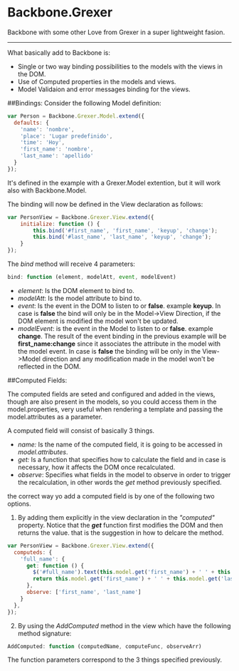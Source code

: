 Backbone.Grexer
===============
Backbone with some other Love from Grexer in a super lightweight fasion.
___________________

What basically add to Backbone is:
- Single or two way binding possibilities to the models with the views in the DOM.
- Use of Computed properties in the models and views.
- Model Validaion and error messages binding for the views.

##Bindings:
Consider the following Model definition:
```javascript
var Person = Backbone.Grexer.Model.extend({
  defaults: {
    'name': 'nombre',
    'place': 'Lugar predefinido',
    'time': 'Hoy',
    'first_name': 'nombre',
    'last_name': 'apellido'
  }
});
```
It's defined in the example with a Grexer.Model extention, but it will work also with Backbone.Model.

The binding will now be defined in the View declaration as follows:

```javascript
var PersonView = Backbone.Grexer.View.extend({
    initialize: function () {
        this.bind('#first_name', 'first_name', 'keyup', 'change');
        this.bind('#last_name', 'last_name', 'keyup', 'change');
    }
});
```
The _bind_ method will receive 4 parameters:
```javascript
bind: function (element, modelAtt, event, modelEvent)
```
- _element_: Is the DOM element to bind to.
- _modelAtt_: Is the model attribute to bind to.
- _event_: Is the event in the DOM to listen to or __false__. example __keyup__. In case is __false__ the bind will only be in the Model->View Direction, if the DOM element is modified the model won't be updated.
- _modelEvent_: is the event in the Model to listen to or __false__. example __change__. The result of the event binding in the previous example will be __first_name:change__ since it associates the attribute in the model with the model event. In case is __false__ the binding will be only in the View->Model direction and any modification made in the model won't be reflected in the DOM.


##Computed Fields:

The computed fields are seted and configured and added in the views, though are also present in the models, so you could access them in the model.properties, very useful when rendering a template and passing the model.attributes as a parameter.

A computed field will consist of basically 3 things.
- _name:_ Is the name of the computed field, it is going to be accessed in _model.attributes_.
- _get:_ Is a function that specifies how to calculate the field and in case is necessary, how it affects the DOM once recalculated.
- _observe_: Specifies what fields in the model to observe in order to trigger the recalculation, in other words the _get_ method previously specified. 

the correct way yo add a computed field is by one of the following two options.

1. By adding them explicitly in the view declaration in the *"computed"* property. Notice that the _**get**_ function first modifies the DOM and then returns the value. that is the suggestion in how to delcare the method.

```javascript
var PersonView = Backbone.Grexer.View.extend({
  computeds: {
    'full_name': {
      get: function () {
        $('#full_name').text(this.model.get('first_name') + ' ' + this.model.get('last_name'));
        return this.model.get('first_name') + ' ' + this.model.get('last_name');
      },
      observe: ['first_name', 'last_name']
    }
  },    
});
```

2. By using the _AddComputed_ method in the view which have the following method signature:
```javascript
AddComputed: function (computedName, computeFunc, observeArr)
```
The function parameters correspond to the 3 things specified previously.


